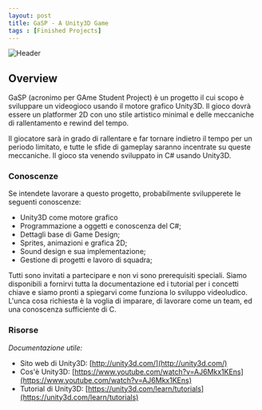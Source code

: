 ```yaml
---
layout: post
title: GaSP - A Unity3D Game
tags : [Finished Projects]
---
```

![Header](/images/header_gasp.png)

## Overview
GaSP (acronimo per GAme Student Project) è un progetto il cui scopo è sviluppare un videogioco usando il motore grafico Unity3D. Il gioco dovrà essere un platformer 2D con uno stile artistico minimal e delle meccaniche di rallentamento e rewind del tempo.

Il giocatore sarà in grado di rallentare e far tornare indietro il tempo per un periodo limitato, e tutte le sfide di gameplay saranno incentrate su queste meccaniche. Il gioco sta venendo sviluppato in C# usando Unity3D.

### Conoscenze
Se intendete lavorare a questo progetto, probabilmente svilupperete le seguenti conoscenze:

* Unity3D come motore grafico
* Programmazione a oggetti e conoscenza del C#;
* Dettagli base di Game Design;
* Sprites, animazioni e grafica 2D;
* Sound design e sua implementazione;
* Gestione di progetti e lavoro di squadra;

Tutti sono invitati a partecipare e non vi sono prerequisiti speciali. Siamo disponibili a fornirvi tutta la documentazione ed i tutorial per i concetti chiave e siamo pronti a spiegarvi come funziona lo sviluppo videoludico. L'unca cosa richiesta è la voglia di imparare, di lavorare come un team, ed una conoscenza sufficiente di C.

### Risorse
*Documentazione utile:*

* Sito web di Unity3D: [http://unity3d.com/](http://unity3d.com/)
* Cos'è Unity3D: [https://www.youtube.com/watch?v=AJ6Mkx1KEns](https://www.youtube.com/watch?v=AJ6Mkx1KEns)
* Tutorial di Unity3D: [https://unity3d.com/learn/tutorials](https://unity3d.com/learn/tutorials)
